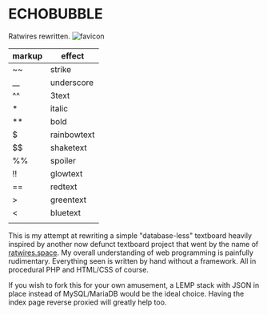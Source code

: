 # ECHOBUBBLE
Ratwires rewritten.
![favicon](https://github.com/abe444/ECHOBUBBLE/assets/105024329/fc87e655-ac77-4736-af97-889a56206213)

| markup |   effect    |
|--------|-------------|
|   ~~   | strike      |
|   __   | underscore  |
|   ^^   | 3text       |
|   *    | italic      |
|   **   | bold        |
|   $    | rainbowtext |
|   $$   | shaketext   |
|   %%   | spoiler     |
|   !!   | glowtext    |
|   ==   | redtext     |
|   >    | greentext   |
|   <    | bluetext    |
|   ||   | button      |

This is my attempt at rewriting a simple "database-less" textboard heavily inspired by another now defunct textboard project that went by the name of [ratwires.space](https://github.com/faissaloo/ratmachine "The Ratmachine").
My overall understanding of web programming is painfully rudimentary. Everything seen is written by hand without a framework. All in procedural PHP and HTML/CSS of course.

If you wish to fork this for your own amusement, a LEMP stack with JSON in place instead of MySQL/MariaDB would be the ideal choice. 
Having the index page reverse proxied will greatly help too. 
